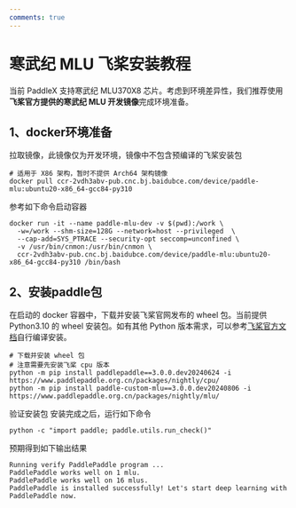 ```yaml
---
comments: true
---
```


# 寒武纪 MLU 飞桨安装教程

当前 PaddleX 支持寒武纪 MLU370X8 芯片。考虑到环境差异性，我们推荐使用<b>飞桨官方提供的寒武纪 MLU 开发镜像</b>完成环境准备。


## 1、docker环境准备
拉取镜像，此镜像仅为开发环境，镜像中不包含预编译的飞桨安装包

```
# 适用于 X86 架构，暂时不提供 Arch64 架构镜像
docker pull ccr-2vdh3abv-pub.cnc.bj.baidubce.com/device/paddle-mlu:ubuntu20-x86_64-gcc84-py310
```
参考如下命令启动容器

```
docker run -it --name paddle-mlu-dev -v $(pwd):/work \
  -w=/work --shm-size=128G --network=host --privileged  \
  --cap-add=SYS_PTRACE --security-opt seccomp=unconfined \
  -v /usr/bin/cnmon:/usr/bin/cnmon \
  ccr-2vdh3abv-pub.cnc.bj.baidubce.com/device/paddle-mlu:ubuntu20-x86_64-gcc84-py310 /bin/bash
```

## 2、安装paddle包
在启动的 docker 容器中，下载并安装飞桨官网发布的 wheel 包。当前提供 Python3.10 的 wheel 安装包。如有其他 Python 版本需求，可以参考[飞桨官方文档](https://www.paddlepaddle.org.cn/install/quick)自行编译安装。

```
# 下载并安装 wheel 包
# 注意需要先安装飞桨 cpu 版本
python -m pip install paddlepaddle==3.0.0.dev20240624 -i https://www.paddlepaddle.org.cn/packages/nightly/cpu/
python -m pip install paddle-custom-mlu==3.0.0.dev20240806 -i https://www.paddlepaddle.org.cn/packages/nightly/mlu/
```
验证安装包 安装完成之后，运行如下命令

```
python -c "import paddle; paddle.utils.run_check()"
```
预期得到如下输出结果

```
Running verify PaddlePaddle program ...
PaddlePaddle works well on 1 mlu.
PaddlePaddle works well on 16 mlus.
PaddlePaddle is installed successfully! Let's start deep learning with PaddlePaddle now.
```
